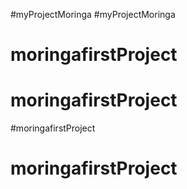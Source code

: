 #myProjectMoringa
#myProjectMoringa 
# moringafirstProject
# moringafirstProject
#moringafirstProject
# moringafirstProject
